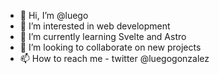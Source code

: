 - 👋 Hi, I’m @luego
- 👀 I’m interested in web development
- 🌱 I’m currently learning Svelte and Astro
- 💞️ I’m looking to collaborate on new projects
- 📫 How to reach me - twitter @luegogonzalez

<!---
luego/luego is a ✨ special ✨ repository because its `README.md` (this file) appears on your GitHub profile.
You can click the Preview link to take a look at your changes.
--->
